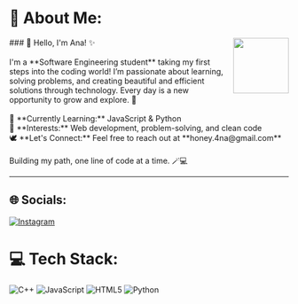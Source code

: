 # 💫 About Me:
<img align="right" width="100" height="100" src="https://i.pinimg.com/originals/38/83/8d/38838d2369fe10f9e3f03e92bde4883c.gif">
### 🤍 Hello, I'm Ana! ✨  <br><br>I'm a **Software Engineering student** taking my first steps into the coding world! I’m passionate about learning, solving problems, and creating beautiful and efficient solutions through technology. Every day is a new opportunity to grow and explore. 🌿  <br><br>🦢 **Currently Learning:** JavaScript & Python  <br>🌸 **Interests:** Web development, problem-solving, and clean code  <br>🕊️ **Let's Connect:** Feel free to reach out at **honey.4na@gmail.com**  <br><br>Building my path, one line of code at a time. 🪄💻

---
## 🌐 Socials:
[![Instagram](https://img.shields.io/badge/Instagram-%23E4405F.svg?logo=Instagram&logoColor=white)](https://instagram.com/https://www.instagram.com/srta_h0ney/) 

# 💻 Tech Stack:
![C++](https://img.shields.io/badge/c++-%2300599C.svg?style=for-the-badge&logo=c%2B%2B&logoColor=white) ![JavaScript](https://img.shields.io/badge/javascript-%23323330.svg?style=for-the-badge&logo=javascript&logoColor=%23F7DF1E) ![HTML5](https://img.shields.io/badge/html5-%23E34F26.svg?style=for-the-badge&logo=html5&logoColor=white) ![Python](https://img.shields.io/badge/python-3670A0?style=for-the-badge&logo=python&logoColor=ffdd54)


<!-- Proudly created with GPRM ( https://gprm.itsvg.in ) -->
